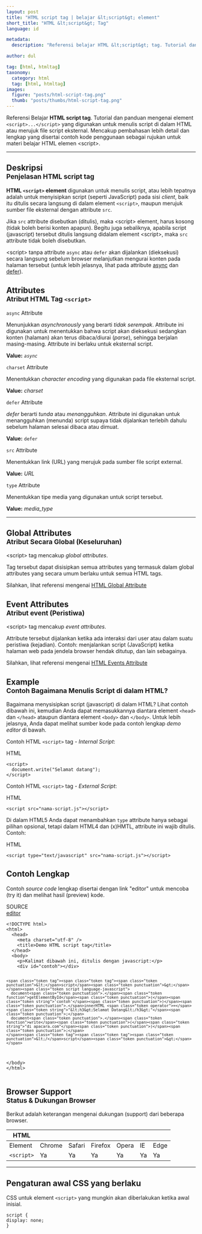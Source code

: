 ```yaml
---
layout: post
title: "HTML script tag | belajar &lt;script&gt; element"
short_title: "HTML &lt;script&gt; Tag"
language: id

metadata:
  description: "Referensi belajar HTML &lt;script&gt; tag. Tutorial dan panduan mengenai element &lt;script&gt;&lt;/script&gt;, penjelasan dengan contoh kode penggunaan sebagai referensi belajar HTML &lt;script&gt;"

author: dul

tag: [html, htmltag]
taxonomy:
  category: html
  tag: [html, htmltag]
images:
  figure: "posts/html-script-tag.png"
  thumb: "posts/thumbs/html-script-tag.png"
---
```

<p class="text-muted">
    Referensi Belajar <strong>HTML script tag</strong>. Tutorial dan panduan mengenai element <code>&lt;script&gt;...&lt;/script&gt;</code> yang digunakan untuk menulis script di dalam HTML atau merujuk file script eksternal. Mencakup pembahasan lebih detail dan lengkap yang disertai contoh kode penggunaan sebagai rujukan untuk materi belajar HTML <span lang="id">elemen</span> &lt;script&gt;.
</p>
<hr class="uk-article-divider">

<h2 class="title-sub bd-danger bd-left bd-left-only">Deskripsi <br>
    <small>Penjelasan HTML <span class="html-tag">script</span> tag</small>
</h2>
<p>
  <strong>HTML <code>&lt;script&gt;</code> element</strong> digunakan untuk menulis script, atau lebih tepatnya adalah untuk menyisipkan script (seperti JavaScript) pada sisi <em>client</em>, baik itu ditulis secara langsung di dalam element <code>&lt;script&gt;</code>, maupun merujuk sumber file eksternal dengan attribute <code>src</code>.
</p>
<p>Jika <code>src</code> attribute disebutkan (ditulis), maka &lt;script&gt; element, harus kosong (tidak boleh berisi konten apapun). Begitu juga sebaliknya, apabila script (javascript) tersebut ditulis langsung didalam element &lt;script&gt;, maka <code>src</code> attribute tidak boleh disebutkan.</p>
<p>&lt;script&gt; tanpa attribute <code>async</code> atau <code>defer</code> akan dijalankan (dieksekusi) secara langsung sebelum browser melanjutkan mengurai konten pada halaman tersebut (untuk lebih jelasnya, lihat pada attribute <a href="#async">async</a> dan <a href="#defer">defer</a>).</p>

<h2 class="title-sub bd-danger bd-left bd-left-only">Attributes <br>
<small>Atribut HTML Tag <code>&lt;script&gt;</code></small>
</h2>
<!-- ATTRIBUTES -->
<div class="icard bg-gr3 bd-primary bd-top bd-top-only">
<div class="icard-heading clearfix co-wh bg-gr2">
<div class="icard-bar">
  <div class="icard-bar-left pull-left">
   <span><code>async</code></span> <span class="co-gr">Attribute</span>
  </div>
</div>
</div>
<div class="icard-body icode itheme">
<p>Menunjukkan <i>asynchronously</i> yang berarti <i>tidak serempak</i>. Attribute ini digunakan untuk menentukkan bahwa script akan dieksekusi sedangkan konten (halaman) akan terus dibaca/diurai (<i>parse</i>), sehingga berjalan masing-masing. Attribute ini berlaku untuk eksternal script.</p>
<div class="bg-gr2 p-space-h">
  <p><strong>Value:</strong> <code><i>async</i></code></p>
</div>
</div>
</div>
<!-- ATTRIBUTES -->
<div class="icard bg-gr3 bd-primary bd-top bd-top-only">
<div class="icard-heading clearfix co-wh bg-gr2">
<div class="icard-bar">
  <div class="icard-bar-left pull-left">
   <span><code>charset</code></span> <span class="co-gr">Attribute</span>
  </div>
</div>
</div>
<div class="icard-body icode itheme">
<p>Menentukkan <i>character encoding</i> yang digunakan pada file eksternal script.</p>
<div class="bg-gr2 p-space-h">
  <p><strong>Value:</strong> <i>charset</i></p>
</div>
</div>
</div>
<!-- ATTRIBUTES -->
<div class="icard bg-gr3 bd-primary bd-top bd-top-only">
<div class="icard-heading clearfix co-wh bg-gr2">
<div class="icard-bar">
  <div class="icard-bar-left pull-left">
   <span><code>defer</code></span> <span class="co-gr">Attribute</span>
  </div>
</div>
</div>
<div class="icard-body icode itheme">
<p><i>defer</i> berarti <i>tunda</i> atau <i>menangguhkan</i>. Attribute ini digunakan untuk menangguhkan (menunda) script supaya tidak dijalankan terlebih dahulu sebelum halaman selesai dibaca atau dimuat.</p>
<div class="bg-gr2 p-space-h">
  <p><strong>Value:</strong> <code>defer</code></p>
</div>
</div>
</div>
<!-- ATTRIBUTES -->
<div class="icard bg-gr3 bd-primary bd-top bd-top-only">
<div class="icard-heading clearfix co-wh bg-gr2">
<div class="icard-bar">
  <div class="icard-bar-left pull-left">
   <span><code>src</code></span> <span class="co-gr">Attribute</span>
  </div>
</div>
</div>
<div class="icard-body icode itheme">
<p>Menentukkan link (URL) yang merujuk pada sumber file script external.</p>
<div class="bg-gr2 p-space-h">
  <p><strong>Value:</strong> <i>URL</i></p>
</div>
</div>
</div>
<!-- ATTRIBUTES -->
<div class="icard bg-gr3 bd-primary bd-top bd-top-only">
<div class="icard-heading clearfix co-wh bg-gr2">
<div class="icard-bar">
  <div class="icard-bar-left pull-left">
   <span><code>type</code></span> <span class="co-gr">Attribute</span>
  </div>
</div>
</div>
<div class="icard-body icode itheme">
<p>Menentukkan tipe media yang digunakan untuk script tersebut.</p>
<div class="bg-gr2 p-space-h">
  <p><strong>Value:</strong> <i>media_type</i></p>
</div>
</div>
</div>


<hr class="uk-article-divider">
<!-- Global Attributes -->
<section id="global-attribute">
  <h2 class="title-sub bd-danger bd-left bd-left-only">Global Attributes <br>
    <small>Atribut Secara Global (Keseluruhan)</small>
  </h2>
  <div class="">
    <p>&lt;script&gt; tag mencakup <em>global attributes</em>.</p>
    <div class="collapse-global uk-hidden" aria-hidden="true">
      <p>Tag tersebut dapat disisipkan semua attributes yang termasuk dalam global attributes yang secara umum berlaku untuk semua HTML tags.</p>
      <div class="footer-callout info">
        <p>Silahkan, lihat referensi mengenai <a href="https://www.apacara.com/tutorial/html/html-global-attribute.html">HTML Global Attribute</a></p>
      </div>
    </div>
  </div>
</section>

<!-- Event Attributes -->
<section>
  <h2 class="title-sub bd-danger bd-left bd-left-only">Event Attributes <br>
    <small>Atribut event  (Peristiwa)</small>
  </h2>
  <div class="dul-callout dul-callout-warning">
    <p>&lt;script&gt; tag mencakup <em>event attributes</em>. </p>
    <div>
      <p>Attribute tersebut dijalankan ketika ada interaksi dari user atau dalam suatu peristiwa (kejadian). Contoh: menjalankan script (JavaScript) ketika halaman web pada jendela browser hendak ditutup, dan lain sebagainya.</p>
      <div class="footer-callout warning">
        <p>Silahkan, lihat referensi mengenai <a href="https://www.apacara.com/tutorial/html/html-event-attribute.html">HTML Events Attribute</a></p>
      </div>
    </div>
  </div>
</section>

<!-- Example -->
<section id="example">
  <h2 class="title-sub bd-danger bd-left bd-left-only">Example<br>
    <small>Contoh Bagaimana Menulis Script di dalam HTML?</small>
  </h2>
  <p>Bagaimana menysisipkan script (javascript) di dalam HTML? Lihat contoh dibawah ini, kemudian Anda dapat memasukkannya diantara element <code>&lt;head&gt;</code> dan <code>&lt;/head&gt;</code> ataupun diantara element <code>&lt;body&gt;</code> dan <code>&lt;/body&gt;</code>. Untuk lebih jelasnya, Anda dapat melihat sumber kode pada contoh lengkap <em>demo editor</em> di bawah.</p>
  <div class="dul-block">
  <p>Contoh HTML <code>&lt;script&gt;</code> tag - <em>Internal Script</em>: </p>
<!-- HTML Code Example -->
<div class="icard">
<div class="icard-heading clearfix co-wh bg-pi2">
<div class="icard-bar">
  <div class="icard-bar-left pull-left">
    <i class="fa fa-html5" aria-hidden="true"></i>
    <span>HTML</span>
  </div>
  
</div>
</div>
<div class="icard-body icode itheme">
<pre class="prettyprint linenums line-numbers highlight language-markup"><code data-language="html" class="html  language-markup"><span class="token tag"><span class="token tag"><span class="token punctuation">&lt;</span>script</span><span class="token punctuation">&gt;</span></span><span class="token script language-javascript">
  document<span class="token punctuation">.</span><span class="token function">write</span><span class="token punctuation">(</span><span class="token string">"Selamat datang"</span><span class="token punctuation">)</span><span class="token punctuation">;</span>
</span><span class="token tag"><span class="token tag"><span class="token punctuation">&lt;/</span>script</span><span class="token punctuation">&gt;</span></span><span aria-hidden="true" class="line-numbers-rows"><span></span><span></span><span></span></span></code>
</pre>
</div>
</div>
  </div>
  <div class="dul-block">
  <p>Contoh HTML <code>&lt;script&gt;</code> tag - <em>External Script</em>: </p>
<!-- HTML Code Example -->
<div class="icard">
<div class="icard-heading clearfix co-wh bg-pi2">
<div class="icard-bar">
  <div class="icard-bar-left pull-left">
    <i class="fa fa-html5" aria-hidden="true"></i>
    <span>HTML</span>
  </div>
  
</div>
</div>
<div class="icard-body icode itheme">
<pre class="prettyprint highlight language-markup"><code data-language="html" class="html  language-markup"><span class="token tag"><span class="token tag"><span class="token punctuation">&lt;</span>script</span> <span class="token attr-name">src</span><span class="token attr-value"><span class="token punctuation">=</span><span class="token punctuation">"</span>nama-script.js<span class="token punctuation">"</span></span><span class="token punctuation">&gt;</span></span><span class="token script language-javascript"></span><span class="token tag"><span class="token tag"><span class="token punctuation">&lt;/</span>script</span><span class="token punctuation">&gt;</span></span></code>
</pre>
</div>
</div>
  </div>
  <p>Di dalam HTML5 Anda dapat menambahkan <code>type</code> attribute hanya sebagai pilihan opsional, tetapi dalam HTML4 dan (x)HMTL, attribute ini wajib ditulis. Contoh:</p>
  <div class="dul-block">
<!-- HTML Code Example -->
<div class="icard">
<div class="icard-heading clearfix co-wh bg-pi2">
<div class="icard-bar">
  <div class="icard-bar-left pull-left">
    <i class="fa fa-html5" aria-hidden="true"></i>
    <span>HTML</span>
  </div>
  
</div>
</div>
<div class="icard-body icode itheme">
<pre class="prettyprint highlight language-markup"><code data-language="html" class="html  language-markup"><span class="token tag"><span class="token tag"><span class="token punctuation">&lt;</span>script</span> <span class="token attr-name">type</span><span class="token attr-value"><span class="token punctuation">=</span><span class="token punctuation">"</span>text/javascript<span class="token punctuation">"</span></span> <span class="token attr-name">src</span><span class="token attr-value"><span class="token punctuation">=</span><span class="token punctuation">"</span>nama-script.js<span class="token punctuation">"</span></span><span class="token punctuation">&gt;</span></span><span class="token script language-javascript"></span><span class="token tag"><span class="token tag"><span class="token punctuation">&lt;/</span>script</span><span class="token punctuation">&gt;</span></span></code>
</pre>
</div>
</div>
  </div>
</section>
<h2 class="title-sub bd-danger bd-left bd-left-only">Contoh Lengkap
</h2>
<p>Contoh <em>source code</em> lengkap disertai dengan link  &quot;editor&quot; untuk mencoba (try it) dan melihat hasil (preview) kode.</p>
<div class="icard">
<div class="icard-heading clearfix co-wh bg-pi2">
<div class="icard-bar">
  <div class="icard-bar-left pull-left">
    <i class="fa fa-html5" aria-hidden="true"></i>
    <span>SOURCE</span>
  </div>
  <div class="icard-bar-right pull-right">
    <a href="https://www.apacara.com/example/html/tag/script.html" target="_blank"><span>editor</span><i class="fa fa-external-link" role="button"></i></a>
  </div>
</div>
</div>
<div class="icard-body icode itheme bg-gr3">
<pre class="prettyprint highlight max-height language-markup"><code data-language="html" class="inline  language-markup"><span class="token doctype">&lt;!DOCTYPE html&gt;</span>
<span class="token tag"><span class="token tag"><span class="token punctuation">&lt;</span>html</span><span class="token punctuation">&gt;</span></span>
  <span class="token tag"><span class="token tag"><span class="token punctuation">&lt;</span>head</span><span class="token punctuation">&gt;</span></span>
    <span class="token tag"><span class="token tag"><span class="token punctuation">&lt;</span>meta</span> <span class="token attr-name">charset</span><span class="token attr-value"><span class="token punctuation">=</span><span class="token punctuation">"</span>utf-8<span class="token punctuation">"</span></span> <span class="token punctuation">/&gt;</span></span>
    <span class="token tag"><span class="token tag"><span class="token punctuation">&lt;</span>title</span><span class="token punctuation">&gt;</span></span>Demo HTML script tag<span class="token tag"><span class="token tag"><span class="token punctuation">&lt;/</span>title</span><span class="token punctuation">&gt;</span></span>
  <span class="token tag"><span class="token tag"><span class="token punctuation">&lt;/</span>head</span><span class="token punctuation">&gt;</span></span>
  <span class="token tag"><span class="token tag"><span class="token punctuation">&lt;</span>body</span><span class="token punctuation">&gt;</span></span>
    <span class="token tag"><span class="token tag"><span class="token punctuation">&lt;</span>p</span><span class="token punctuation">&gt;</span></span>Kalimat dibawah ini, ditulis dengan javascript:<span class="token tag"><span class="token tag"><span class="token punctuation">&lt;/</span>p</span><span class="token punctuation">&gt;</span></span>
    <span class="token tag"><span class="token tag"><span class="token punctuation">&lt;</span>div</span> <span class="token attr-name">id</span><span class="token attr-value"><span class="token punctuation">=</span><span class="token punctuation">"</span>contoh<span class="token punctuation">"</span></span><span class="token punctuation">&gt;</span></span><span class="token tag"><span class="token tag"><span class="token punctuation">&lt;/</span>div</span><span class="token punctuation">&gt;</span></span>

    <span class="token tag"><span class="token tag"><span class="token punctuation">&lt;</span>script</span><span class="token punctuation">&gt;</span></span><span class="token script language-javascript">
      document<span class="token punctuation">.</span><span class="token function">getElementById</span><span class="token punctuation">(</span><span class="token string">'contoh'</span><span class="token punctuation">)</span><span class="token punctuation">.</span>innerHTML <span class="token operator">=</span> <span class="token string">"&lt;h3&gt;Selamat Datang&lt;/h3&gt;"</span><span class="token punctuation">;</span>
      document<span class="token punctuation">.</span><span class="token function">write</span><span class="token punctuation">(</span><span class="token string">"di apacara.com"</span><span class="token punctuation">)</span><span class="token punctuation">;</span>
    </span><span class="token tag"><span class="token tag"><span class="token punctuation">&lt;/</span>script</span><span class="token punctuation">&gt;</span></span>
  <span class="token tag"><span class="token tag"><span class="token punctuation">&lt;/</span>body</span><span class="token punctuation">&gt;</span></span>
<span class="token tag"><span class="token tag"><span class="token punctuation">&lt;/</span>html</span><span class="token punctuation">&gt;</span></span></code>
</pre>
</div>
</div>
<!-- Article Aside -->

<!-- Browser Support -->
<aside id="browser">
<h2 class="title-sub bd-danger bd-left bd-left-only">Browser Support <br>
  <small>Status &amp; Dukungan Browser </small>
</h2>
<p>Berikut adalah keterangan mengenai dukungan (support) dari beberapa browser.</p>
<div class="table-responsive uk-overflow-container">
  <table class="table uk-table uk-text-nowrap full-width">
        <thead>
          <tr>
            <th>HTML</th>
            <th title="Chrome"><i class="fa fa-chrome fa fa-lg"></i></th>
            <th title="Safari"><i class="fa fa-safari fa fa-lg"></i></th>
            <th title="Firefox"><i class="fa fa-firefox fa fa-lg"></i></th>
            <th title="Opera"><i class="fa fa-opera fa fa-lg"></i></th>
            <th title="Internet Explorer"><i class="fa fa-internet-explorer fa fa-lg"></i></th>
            <th title="Edge"><i class="fa fa-edge fa fa-lg"></i></th>
          </tr>
        </thead>
        <tbody>
          <tr>
            <td>Element</td>
            <td>Chrome</td>
            <td>Safari</td>
            <td>Firefox</td>
            <td>Opera</td>
            <td>IE</td>
            <td>Edge</td>
          </tr>
          <tr>
            <td><code>&lt;script&gt;</code></td>
            <td class="success">Ya</td>
            <td class="success">Ya</td>
            <td class="success">Ya</td>
            <td class="success">Ya</td>
            <td class="success">Ya</td>
            <td class="success">Ya</td>
          </tr>
        </tbody>
  </table>
</div>

<hr class="uk-article-divider">
<!-- Default CSS -->
<div class="dul-block">
  <h2 class="title-sub bd-danger bd-left bd-left-only">Pengaturan awal CSS yang berlaku&nbsp;</h2>
  <p>CSS untuk element <code>&lt;script&gt;</code> yang mungkin akan diberlakukan ketika awal inisial.</p>
  <div class="icode itheme css">
<pre class="prettyprint highlight language-css"><code data-language="css" class=" inline language-css"><span class="token selector">script</span> <span class="token punctuation">{</span>
<span class="token property">display</span><span class="token punctuation">:</span> none<span class="token punctuation">;</span>
<span class="token punctuation">}</span></code></pre>
</div>
</div>

</aside>